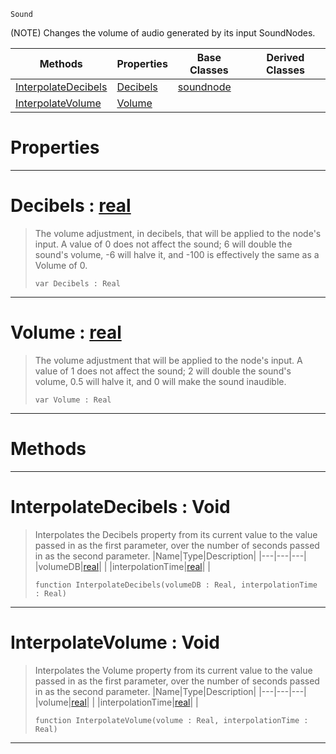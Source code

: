  `Sound`

(NOTE) Changes the volume of audio generated by its input SoundNodes.

|Methods|Properties|Base Classes|Derived Classes|
|---|---|---|---|
|[ InterpolateDecibels](https://github.com/zeroengineteam/ZeroDocs/code_reference/class_reference/volumenode.markdown#interpolatedecibels-void)|[ Decibels](https://github.com/zeroengineteam/ZeroDocs/code_reference/class_reference/volumenode.markdown#decibels-zero-engine-doc)|[soundnode](https://github.com/zeroengineteam/ZeroDocs/code_reference/class_reference/soundnode.markdown)| |
|[ InterpolateVolume](https://github.com/zeroengineteam/ZeroDocs/code_reference/class_reference/volumenode.markdown#interpolatevolume-void)|[ Volume](https://github.com/zeroengineteam/ZeroDocs/code_reference/class_reference/volumenode.markdown#volume-zero-engine-docum)| | |


 #  Properties


---  
 #  Decibels : [real](https://github.com/zeroengineteam/ZeroDocs/code_reference/zilch_base_types/real.markdown)

> The volume adjustment, in decibels, that will be applied to the node's input. A value of 0 does not affect the sound; 6 will double the sound's volume, -6 will halve it, and -100 is effectively the same as a Volume of 0.
> ``` lang=cpp, name=Zilch
> var Decibels : Real


---  
 #  Volume : [real](https://github.com/zeroengineteam/ZeroDocs/code_reference/zilch_base_types/real.markdown)

> The volume adjustment that will be applied to the node's input. A value of 1 does not affect the sound; 2 will double the sound's volume, 0.5 will halve it, and 0 will make the sound inaudible.
> ``` lang=cpp, name=Zilch
> var Volume : Real


---  
 #  Methods


---  
 #  InterpolateDecibels : Void

> Interpolates the Decibels property from its current value to the value passed in as the first parameter, over the number of seconds passed in as the second parameter.
> |Name|Type|Description|
> |---|---|---|
> |volumeDB|[real](https://github.com/zeroengineteam/ZeroDocs/code_reference/zilch_base_types/real.markdown)| |
> |interpolationTime|[real](https://github.com/zeroengineteam/ZeroDocs/code_reference/zilch_base_types/real.markdown)| |
> ``` lang=cpp, name=Zilch
> function InterpolateDecibels(volumeDB : Real, interpolationTime : Real)
> ``` 


---  
 #  InterpolateVolume : Void

> Interpolates the Volume property from its current value to the value passed in as the first parameter, over the number of seconds passed in as the second parameter.
> |Name|Type|Description|
> |---|---|---|
> |volume|[real](https://github.com/zeroengineteam/ZeroDocs/code_reference/zilch_base_types/real.markdown)| |
> |interpolationTime|[real](https://github.com/zeroengineteam/ZeroDocs/code_reference/zilch_base_types/real.markdown)| |
> ``` lang=cpp, name=Zilch
> function InterpolateVolume(volume : Real, interpolationTime : Real)
> ``` 


---  
 

 